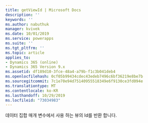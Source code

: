 ```yaml
---
title: getViewId | Microsoft Docs
description: ''
keywords: ''
ms.author: nabuthuk
manager: kvivek
ms.date: 10/01/2019
ms.service: powerapps
ms.suite: ''
ms.tgt_pltfrm: ''
ms.topic: article
applies_to:
- Dynamics 365 (online)
- Dynamics 365 Version 9.x
ms.assetid: df189d10-3fce-48a4-a79b-f1c3b041deb4
ms.openlocfilehash: 0cf05b99434cdec43edeb7496c6bf36219e8be7b
ms.sourcegitcommit: 7c1e70e94d75140955518349e6f9130ce3fd094e
ms.translationtype: MT
ms.contentlocale: ko-KR
ms.lasthandoff: 10/29/2019
ms.locfileid: "73034983"
---
```

데이터 집합 매개 변수에서 사용 하는 뷰의 Id를 반환 합니다.